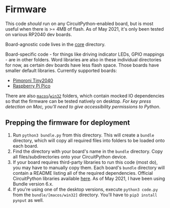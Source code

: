 # Firmware
This code _should_ run on any CircuitPython-enabled board, but is most useful when there is >= 4MB of flash.
As of May 2021, it's only been tested on various RP2040 dev boards.

Board-agnostic code lives in the [core](./core) directory. 

Board-specific code - for things like driving indicator LEDs, GPIO mappings - are in other folders. 
Word libraries are also in these individual directories for now, as certain dev boards have less flash space.
Those boards have smaller default libraries.
Currently supported boards:
* [Pimoroni Tiny2040](./tiny2040)
* [Raspberry Pi Pico](./pico)

There are also [`macos`](./macos)/[`win32`](./win32) folders, which contain mocked IO dependencies so that the firmware can be
tested natively on desktop. *For key press detection on Mac, you'll need to give accessibility permissions to Python*.

## Prepping the firmware for deployment

1. Run `python3 bundle.py` from this directory. This will create a `bundle` directory, which will copy all required files into folders to be loaded onto each board.
2. Find the directory with your board's name in the `bundle` directory. Copy all files/subdirectories onto your CircuitPython device.
3. If your board requires third-party libraries to run this code (most do), you may have to manually copy them. Each board's `bundle` directory will contain a README listing all of the required dependencies. Official CircuitPython libraries available [here](https://circuitpython.org/libraries). As of May 2021, I have been using Bundle version 6.x.
4. If you're using one of the desktop versions, execute `python3 code.py` from the `bundle/[macos/win32]` directory. You'll have to `pip3 install pynput` as well.